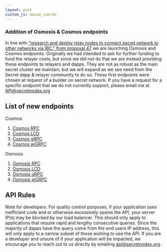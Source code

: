 ```yaml
---
layout: post
custom_js: mouse_coords
---
```


### Addition of Osmosis & Cosmos endpoints

In line with ["research and deploy relay nodes to connect secret network to other networks via IBC." from proposal 47](https://secretnodes.com/secret/proposals/47) we are launching Osmosis and Cosmos endpoints. Originally we had intended to ask for further funding to fund the relayer costs, but since we did not do that we are instead providing these endpoints to relayers and dapps. They are not as robust as the main secret cluster we maintain, but we will expand as we see need from the Secret dapp & relayer community to do so. These first endpoints were chosen at request of a builder on secret network. If you have a request for a specific endpoint that we do not currently support, please email me at API@secretnodes.org

## List of new endpoints

Cosmos
1. [Cosmos RPC](https://cosmos-rpc.spartanapi.dev)
2. [Cosmos LCD](https://cosmos-lcd.spartanapi.dev)
3. [Cosmos gRPC](https://cosmos-grpc.spartanapi.dev)
4. [Cosmos wGRPC](https://cosmos-wgrpc.spartanapi.dev)

Osmosis
1. [Osmosis RPC](https://osmo-rpc.spartanapi.dev)
2. [Osmosis LCD](https://osmo-lcd.spartanapi.dev)
3. [Osmosis gRPC](https://osmo-grpc.spartanapi.dev)
4. [Osmosis wGRPC](https://osmo-wgrpc.spartanapi.dev)

## API Rules

Note for developers. For quality control purposes, if your application uses inefficient code and or otherwise excessively spams the API, your server IP(s) may be blocked by our load balancer. This should only apply to applications that require rapid and lengthy consecutive queries. Since the majority of dapps have the query come from the end users IP address, this will only apply to a narrow subset of those wishing to use the API. If you are a developer and unsure of if your application will be impacted, we encourage you to reach out to us directly by emailing api@secretnodes.org.


